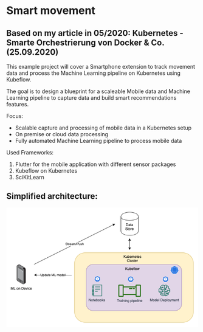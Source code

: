 # Smart movement

## Based on my article in 05/2020: Kubernetes - Smarte Orchestrierung von Docker & Co. (25.09.2020)


This example project will cover a Smartphone extension to track movement data and process the Machine Learning pipeline
on Kubernetes using Kubeflow.

The goal is to design a blueprint for a scaleable Mobile data and Machine Learning pipeline to capture data and build
smart recommendations features.

Focus:
* Scalable capture and processing of mobile data in a Kubernetes setup
* On premise or cloud data processing
* Fully automated Machine Learning pipeline to process mobile data



Used Frameworks:
1. Flutter for the mobile application with different sensor packages
2. Kubeflow on Kubernetes
3. SciKitLearn


## Simplified architecture:

![Architecture](images/Architecture.png)

